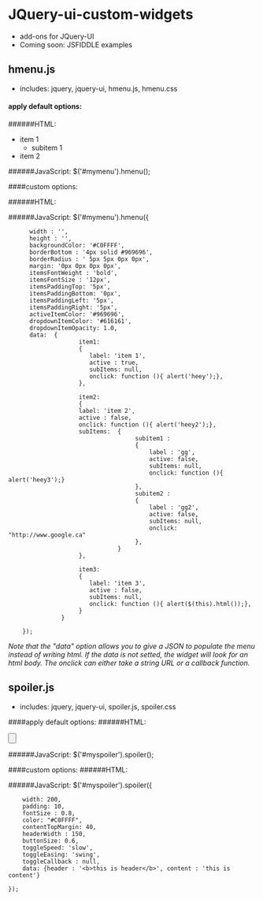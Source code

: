 JQuery-ui-custom-widgets
========================

*	add-ons for JQuery-UI
*	Coming soon: JSFIDDLE examples

hmenu.js
--------

*	includes: jquery, jquery-ui, hmenu.js, hmenu.css

#### apply default options: 

######HTML:
	<div id = "mymenu" >
	<ul>
     	<li class = "active has-sub"><a>item 1</a>
		<ul>
			<li><a>subitem 1</a>
		</ul>
	 </li>
	 <li class = "has-sub"><a>item 2</a>
	 <!-- same thing  -->	
	 </li>
	</ul>
    	</div>


######JavaScript: 
	$('#mymenu').hmenu();

####custom options: 

######HTML:
	<div id = "mymenu" ></div>

######JavaScript: 
	$('#mymenu').hmenu({
	
		  width : '',
	      height : '',
	      backgroundColor: '#C0FFFF',
	      borderBottom : '4px solid #969696',
	      borderRadius : ' 5px 5px 0px 0px',
	      margin: '0px 0px 0px 0px',
	      itemsFontWeight : 'bold',
	      itemsFontSize : '12px',
	      itemsPaddingTop: '5px',
	      itemsPaddingBottom: '0px',
	      itemsPaddingLeft: '5px',
	      itemsPaddingRight: '5px',
	      activeItemColor: '#969696',
	      dropdownItemColor: '#616161',
		  dropdownItemOpacity: 1.0,
	      data:  {
	                    item1: 
						{
	                       label: 'item 1',
	                       active : true,
	                       subItems: null,
	                       onclick: function (){ alert('heey');},
	                    }, 
	
	                    item2: 
	                    {
						label: 'item 2',
						active : false,
						onclick: function (){ alert('heey2');},
						subItems:  {
										subitem1 : 
										{
											label : 'gg', 
											active: false, 
											subItems: null,
											onclick: function (){ alert('heey3');}
										}, 
										subitem2 : 
										{
											label : 'gg2', 
											active: false, 
											subItems: null, 
											onclick: "http://www.google.ca"
										},								
								   } 
	                    },
	
						item3: 
						{
	                       label: 'item 3',
	                       active : false,
	                       subItems: null,
	                       onclick: function (){ alert($(this).html());},
	                    } 
	               }
	                    
	    });

*Note that the "data" option allows you to give a JSON to populate the menu instead of writing html. If the data is not setted, the widget will look for an html body.
The onclick can either take a string URL or a callback function.*

spoiler.js
----------
*	includes: jquery, jquery-ui, spoiler.js, spoiler.css

####apply default options: 
######HTML:
	<div id = "myspoiler" >
	<span></span><input type = "button" value = "" />
	<div class = "ui-spoiler-hidden"></div>
	</div>

######JavaScript: 
$('#myspoiler').spoiler();

####custom options: 
######HTML:
	<div id = "myspoiler" ></div>

######JavaScript:
	$('#myspoiler').spoiler({
	
		width: 200,
		padding: 10,
		fontSize : 0.8,
		color: "#C0FFFF",
		contentTopMargin: 40,
		headerWidth : 150,
		buttonSize: 0.6,
		toggleSpeed: 'slow',
		toggleEasing: 'swing',
		toggleCallback : null,
		data: {header : '<b>this is header</b>', content : 'this is content'}
	
	});
